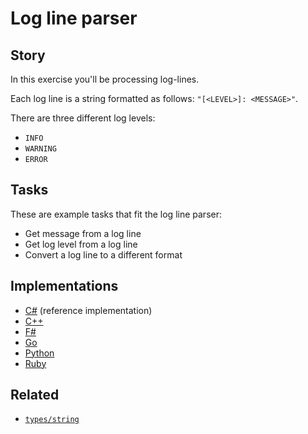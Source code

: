 # Log line parser

## Story

In this exercise you'll be processing log-lines.

Each log line is a string formatted as follows: `"[<LEVEL>]: <MESSAGE>"`.

There are three different log levels:

- `INFO`
- `WARNING`
- `ERROR`

## Tasks

These are example tasks that fit the log line parser:

- Get message from a log line
- Get log level from a log line
- Convert a log line to a different format

## Implementations

- [C#][implementation-csharp] (reference implementation)
- [C++][implementation-cpp]
- [F#][implementation-fsharp]
- [Go][implementation-go]
- [Python][implementation-python]
- [Ruby][implementation-ruby]

## Related

- [`types/string`][types-string]

[types-string]: ../types/string.md
[implementation-csharp]: ../../languages/csharp/exercises/concept/strings/.docs/instructions.md
[implementation-cpp]: ../../languages/cpp/exercises/concept/strings/.docs/instructions.md
[implementation-fsharp]: ../../languages/fsharp/exercises/concept/strings/.docs/instructions.md
[implementation-go]: ../../languages/go/exercises/concept/strings/.docs/instructions.md
[implementation-python]: ../../languages/python/exercises/concept/strings/.docs/instructions.md
[implementation-ruby]: ../../languages/ruby/exercises/concept/strings/.docs/instructions.md
